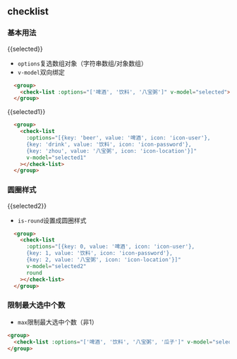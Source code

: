 ## checklist
### 基本用法
<group>
  <check-list :options="['啤酒', '饮料', '八宝粥']" v-model="selected"></check-list>
</group>
<div>{{selected}}</div>

<ul class="description">
  <li><code>options</code>复选数组对象（字符串数组/对象数组）</li>
  <li><code>v-model</code>双向绑定</li>
</ul>

```html
  <group>
    <check-list :options="['啤酒', '饮料', '八宝粥']" v-model="selected"></check-list>
  </group>
```

<group>
  <check-list
    :options="[{key: 'beer', value: '啤酒', icon: 'icon-user'},
    {key: 'drink', value: '饮料', icon: 'icon-password'},
    {key: 'zhou', value: '八宝粥', icon: 'icon-location'}]"
    v-model="selected1"
  ></check-list>
</group>
<div>{{selected1}}</div>

```html
  <group>
    <check-list
      :options="[{key: 'beer', value: '啤酒', icon: 'icon-user'},
      {key: 'drink', value: '饮料', icon: 'icon-password'},
      {key: 'zhou', value: '八宝粥', icon: 'icon-location'}]"
      v-model="selected1"
    ></check-list>
  </group>
```

### 圆圈样式
<group>
  <check-list
    :options="[{key: 0, value: '啤酒', icon: 'icon-user'},
    {key: 1, value: '饮料', icon: 'icon-password'},
    {key: 2, value: '八宝粥', icon: 'icon-location'}]"
    v-model="selected2"
    round
  ></check-list>
</group>
<div>{{selected2}}</div>

<ul class="description">
  <li><code>is-round</code>设置成圆圈样式</li>
</ul>

```html
  <group>
    <check-list
      :options="[{key: 0, value: '啤酒', icon: 'icon-user'},
      {key: 1, value: '饮料', icon: 'icon-password'},
      {key: 2, value: '八宝粥', icon: 'icon-location'}]"
      v-model="selected2"
      round
    ></check-list>
  </group>
```
### 限制最大选中个数
<group>
  <check-list :options="['啤酒', '饮料', '八宝粥', '瓜子']" v-model="selected" :max="2"></check-list>
</group>

<ul class="description">
  <li><code>max</code>限制最大选中个数（非1）</li>
</ul>

```html
<group>
  <check-list :options="['啤酒', '饮料', '八宝粥', '瓜子']" v-model="selected" :max="2"></check-list>
</group>
```




